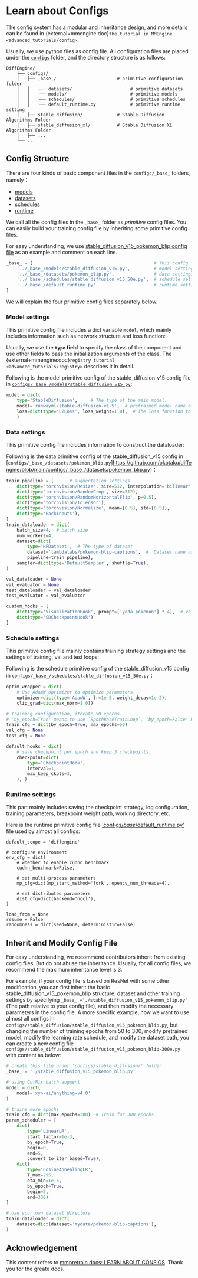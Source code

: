 # Learn about Configs

The config system has a modular and inheritance design, and more details can be found in
{external+mmengine:doc}`the tutorial in MMEngine <advanced_tutorials/config>`.

Usually, we use python files as config file. All configuration files are placed under the [`configs`](https://github.com/okotaku/diffengine/tree/main/configs) folder, and the directory structure is as follows:

```text
DiffEngine/
    ├── configs/
    │   ├── _base_/                       # primitive configuration folder
    │   │   ├── datasets/                      # primitive datasets
    │   │   ├── models/                        # primitive models
    │   │   ├── schedules/                     # primitive schedules
    │   │   └── default_runtime.py             # primitive runtime setting
    │   ├── stable_diffusion/             # Stable Diffusion Algorithms Folder
    │   ├── stable_diffusion_xl/          # Stable Diffusion XL Algorithms Folder
    │   ├── ...
    └── ...
```

## Config Structure

There are four kinds of basic component files in the `configs/_base_` folders, namely：

- [models](https://github.com/okotaku/diffengine/tree/main/configs/_base_/models)
- [datasets](https://github.com/okotaku/diffengine/tree/main/configs/_base_/datasets)
- [schedules](https://github.com/okotaku/diffengine/tree/main/configs/_base_/schedules)
- [runtime](https://github.com/okotaku/diffengine/blob/main/configs/_base_/default_runtime.py)

We call all the config files in the `_base_` folder as _primitive_ config files. You can easily build your training config file by inheriting some primitive config files.

For easy understanding, we use [stable_diffusion_v15_pokemon_blip config file](https://github.com/okotaku/diffengine/blob/main/configs/stable_diffusion/stable_diffusion_v15_pokemon_blip.py) as an example and comment on each line.

```python
_base_ = [                                              # This config file will inherit all config files in `_base_`.
    '../_base_/models/stable_diffusion_v15.py',         # model settings
    '../_base_/datasets/pokemon_blip.py',               # data settings
    '../_base_/schedules/stable_diffusion_v15_50e.py',  # schedule settings
    '../_base_/default_runtime.py'                      # runtime settings
]
```

We will explain the four primitive config files separately below.

### Model settings

This primitive config file includes a dict variable `model`, which mainly includes information such as network structure and loss function:

Usually, we use the **`type` field** to specify the class of the component and use other fields to pass
the initialization arguments of the class. The {external+mmengine:doc}`registry tutorial <advanced_tutorials/registry>` describes it in detail.

Following is the model primitive config of the stable_diffusion_v15 config file in [`configs/_base_/models/stable_diffusion_v15.py`](https://github.com/okotaku/diffengine/blob/main/configs/_base_/models/stable_diffusion_v15.py):

```python
model = dict(
    type='StableDiffusion',     # The type of the main model.
    model='runwayml/stable-diffusion-v1-5',  # pretrained model name of stable diffusion
    loss=dict(type='L2Loss', loss_weight=1.0),  # The loss function to optimize.
    )
```

### Data settings

This primitive config file includes information to construct the dataloader:

Following is the data primitive config of the stable_diffusion_v15 config in [`configs/_base_/datasets/pokemon_blip.py`]https://github.com/okotaku/diffengine/blob/main/configs/_base_/datasets/pokemon_blip.py)：

```python
train_pipeline = [      # augmentation settings
    dict(type='torchvision/Resize', size=512, interpolation='bilinear'),
    dict(type='torchvision/RandomCrop', size=512),
    dict(type='torchvision/RandomHorizontalFlip', p=0.5),
    dict(type='torchvision/ToTensor'),
    dict(type='torchvision/Normalize', mean=[0.5], std=[0.5]),
    dict(type='PackInputs'),
]
train_dataloader = dict(
    batch_size=4,  # batch size
    num_workers=4,
    dataset=dict(
        type='HFDataset',  # The type of dataset
        dataset='lambdalabs/pokemon-blip-captions',  #  Dataset name or path.
        pipeline=train_pipeline),
    sampler=dict(type='DefaultSampler', shuffle=True),
)

val_dataloader = None
val_evaluator = None
test_dataloader = val_dataloader
test_evaluator = val_evaluator

custom_hooks = [
    dict(type='VisualizationHook', prompt=['yoda pokemon'] * 4),  # validation visualize prompt
    dict(type='SDCheckpointHook')
]
```

### Schedule settings

This primitive config file mainly contains training strategy settings and the settings of training, val and
test loops:

Following is the schedule primitive config of the stable_diffusion_v15 config in [`configs/_base_/schedules/stable_diffusion_v15_50e.py`](https://github.com/okotaku/diffengine/blob/main/configs/_base_/schedules/stable_diffusion_v15_50e.py)：


```python
optim_wrapper = dict(
    # Use AdamW optimizer to optimize parameters.
    optimizer=dict(type='AdamW', lr=1e-5, weight_decay=1e-2),
    clip_grad=dict(max_norm=1.0))

# Training configuration, iterate 50 epochs.
# 'by_epoch=True' means to use `EpochBaseTrainLoop`, 'by_epoch=False' means to use IterBaseTrainLoop.
train_cfg = dict(by_epoch=True, max_epochs=50)
val_cfg = None
test_cfg = None

default_hooks = dict(
    # save checkpoint per epoch and keep 3 checkpoints.
    checkpoint=dict(
        type='CheckpointHook',
        interval=1,
        max_keep_ckpts=3,
    ), )
```

### Runtime settings

This part mainly includes saving the checkpoint strategy, log configuration, training parameters, breakpoint weight path, working directory, etc.

Here is the runtime primitive config file ['configs/_base_/default_runtime.py'](https://github.com/okotaku/diffengine/blob/main/configs/_base_/default_runtime.py) file used by almost all configs:

```
default_scope = 'diffengine'

# configure environment
env_cfg = dict(
    # whether to enable cudnn benchmark
    cudnn_benchmark=False,

    # set multi-process parameters
    mp_cfg=dict(mp_start_method='fork', opencv_num_threads=4),

    # set distributed parameters
    dist_cfg=dict(backend='nccl'),
)

load_from = None
resume = False
randomness = dict(seed=None, deterministic=False)
```

## Inherit and Modify Config File

For easy understanding, we recommend contributors inherit from existing config files. But do not abuse the
inheritance. Usually, for all config files, we recommend the maximum inheritance level is 3.

For example, if your config file is based on ResNet with some other modification, you can first inherit the
basic stable_diffusion_v15_pokemon_blip structure, dataset and other training settings by specifying `_base_ ='./stable_diffusion_v15_pokemon_blip.py'`
(The path relative to your config file), and then modify the necessary parameters in the config file. A more
specific example, now we want to use almost all configs in `configs/stable_diffusion/stable_diffusion_v15_pokemon_blip.py`, but changing the number of training epochs from 50 to 300, modify pretrained model, modify
the learning rate schedule, and modify the dataset path, you can create a new config file
`configs/stable_diffusion/stable_diffusion_v15_pokemon_blip-300e.py` with content as below:

```python
# create this file under 'configs/stable_diffusion/' folder
_base_ = './stable_diffusion_v15_pokemon_blip.py'

# using CutMix batch augment
model = dict(
    model='xyn-ai/anything-v4.0'
)

# trains more epochs
train_cfg = dict(max_epochs=300)  # Train for 300 epochs
param_scheduler = [
    dict(
        type='LinearLR',
        start_factor=1e-3,
        by_epoch=True,
        begin=0,
        end=5,
        convert_to_iter_based=True),
    dict(
        type='CosineAnnealingLR',
        T_max=295,
        eta_min=1e-5,
        by_epoch=True,
        begin=5,
        end=300)
]

# Use your own dataset directory
train_dataloader = dict(
    dataset=dict(dataset='mydata/pokemon-blip-captions'),
)
```

## Acknowledgement

This content refers to [mmpretrain docs: LEARN ABOUT CONFIGS](https://mmpretrain.readthedocs.io/en/latest/user_guides/config.html). Thank you for the greate docs.
